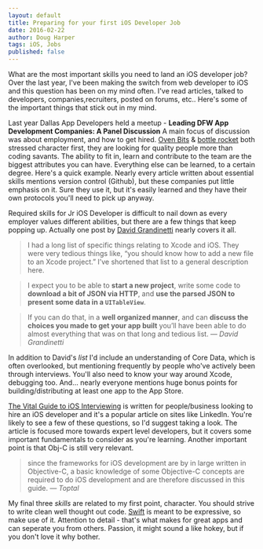 ```yaml
---
layout: default
title: Preparing for your first iOS Developer Job
date: 2016-02-22
author: Doug Harper
tags: iOS, Jobs
published: false
---
```


What are the most important skills you need to land an iOS developer job?  Over the last year, I've been making the switch from web developer to iOS and this question has been on my mind often.   I've read articles, talked to developers, companies,recruiters, posted on forums, etc.. Here's some of the important things that stick out in my mind.  

Last year Dallas App Developers held a meetup - **Leading DFW App Development Companies: A Panel Discussion** A main focus of discussion was about employment, and how to get hired.  [Oven Bits](http://ovenbits.com "Oven Bits") & [bottle rocket](http://www.bottlerocketstudios.com "bottle rocket studios") both stressed character first, they are looking for quality people more than coding savants.  The ability to fit in, learn and contribute to the team are the biggest attributes you can have.  Everything else can be learned, to a certain degree.  Here's a quick example.  Nearly every article written about essential skills mentions version control (Github), but these companies put little emphasis on it.  Sure they use it, but it's easily learned and they have their own protocols you'll need to pick up anyway.

Required skills for Jr iOS Developer is difficult to nail down as every employer values different abilities, but there are a few things that keep popping up.  Actually one post by [David Grandinetti](http://dbgrandi.github.io/minimum_viable_programmer/ "David Grandinetti") nearly covers it all. 

>I had a long list of specific things relating to Xcode and iOS. They were very tedious things like, “you should know how to add a new file to an Xcode project.” I’ve shortened that list to a general description here.

>I expect you to be able to **start a new project**, write some code to **download a bit of JSON via HTTP**, and **use the parsed JSON to present some data in a `UITableView`**.

>If you can do that, in a **well organized manner**, and can **discuss the choices you made to get your app built** you’ll have been able to do almost everything that was on that long and tedious list.
<cite>&mdash; David Grandinetti</cite>

In addition to David's *list* I'd include an understanding of Core Data, which is often overlooked, but mentioning frequently by people who've actively been through interviews. You'll also need to know your way around Xcode, debugging too.  And... nearly everyone mentions huge bonus points for building/distributing at least one app to the App Store. 

[The Vital Guide to iOS Interviewing](http://www.toptal.com/ios "Guide to iOS Interviewing") is written for people/business looking to hire an iOS developer and it's a popular article on sites like LinkedIn. You're likely to see a few of these questions, so I'd suggest taking a look.   The article is focused more towards expert level developers, but it covers some important fundamentals to consider as you're learning.  Another important point is that Obj-C is still very relevant.

>since the frameworks for iOS development are by in large written in Objective-C, a basic knowledge of some Objective-C concepts are required to do iOS development and are therefore discussed in this guide.
<cite>&mdash; Toptal</cite>

My final three *skills* are related to my first point, character.  You should strive to write clean well thought out code.  [Swift](https://developer.apple.com/swift/ "Swift is awesome") is meant to be expressive, so make use of it. Attention to detail - that's what makes for great apps and can seperate you from others.  Passion, it might sound a like hokey, but if you don't love it why bother. 
